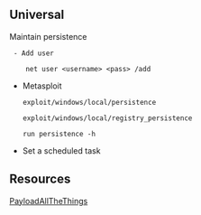   ## Universal
  
  Maintain persistence
   
    
     - Add user
  
        net user <username> <pass> /add

  - Metasploit
  
        exploit/windows/local/persistence
        
        exploit/windows/local/registry_persistence

        run persistence -h

  - Set a scheduled task
  
  
  ## Resources
  
  [PayloadAllTheThings](https://github.com/swisskyrepo/PayloadsAllTheThings/blob/master/Methodology%20and%20Resources/Windows%20-%20Persistence.md)
